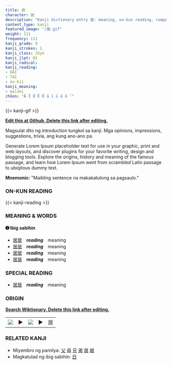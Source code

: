 ```yaml
---
title: 居
character: 居
description: "Kanji dictionary entry 居: meaning, on-kun reading, compounds, origin, related kanji"
content_type: kanji
featured_image: "/居.gif"
weight: 111
frequency: 111
kanji_grade: 9
kanji_strokes: 1
kanji_class: Jōyō
kanji_jlpt: N1
kanji_radical: 
kanji_reading: 
- DAI
- TAI
- oo-kii
kanji_meaning:
- malaki
chōon: "Ā Ī Ū Ē Ō ā ī ū ē ō ’"
---
```

[//]: # (Don't edit the line below. Kanji animated GIF code is automatically generated.)
{{< kanji-gif >}}

[//]: # (Edit below this line.)

**[Edit this at Github. Delete this link after editing.](https://github.com/tim0g/tim/tree/main/content/kanji/居/index.md)**

Magsulat dito ng introduction tungkol sa kanji. Mga opinions, impressions, suggestions, trivia, ang kung ano-ano pa.

Generate Lorem Ipsum placeholder text for use in your graphic, print and web layouts, and discover plugins for your favorite writing, design and blogging tools. Explore the origins, history and meaning of the famous passage, and learn how Lorem Ipsum went from scrambled Latin passage to ubiqitous dummy text.
 
**Mnemonic:** "Maikling sentence na makakatulong sa pagsaulo."

### ON-KUN READING

[//]: # (Don't edit the line below. ON-KUN READING code is automatically generated.)
{{< kanji-reading >}}

### MEANING & WORDS

#### ➊ **Ibig sabihin**
  - [居](../居)[居](../居)　***reading***　meaning
  - [居](../居)[居](../居)　***reading***　meaning
  - [居](../居)[居](../居)　***reading***　meaning
  - [居](../居)[居](../居)　***reading***　meaning

### SPECIAL READING
  - [居](../居)[居](../居)　***reading***　meaning

### ORIGIN

**[Search Wiktionary. Delete this link after editing.](https://wiktionary.org/wiki/居)**
<table class="kanji-table"><tr><td>
<img src="60px-居-bronze.svg.png">
</td><td>▶</td><td>
<img src="60px-居-oracle.svg.png">
</td><td>▶</td>
<td class="kanji-origin">居</td>
</tr></table>

### RELATED KANJI
- Miyembro ng pamilya: [父](../父) [母](../母) [兄](../兄) [弟](../弟) [居](../居) [娘](../娘)
- Magkatulad ng ibig sabihin: [日](../日)
